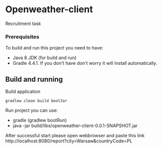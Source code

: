 # Openweather-client

Recruitment task

### Prerequisites

To build and run this project you need to have:
 * Java 8 JDK (for build and run) 
 * Gradle 4.4.1. If you don't have don't worry it will install automatically.
 
## Build and running

Build application 
```
gradlew clean build bootJar
```

Run project you can use:
 * gradle (gradlew bootRun)
 * java -jar build/libs/openweather-client-0.0.1-SNAPSHOT.jar
 
After successful start please open webbrowser and paste this link http://localhost:8080/report?city=Warsaw&countryCode=PL 